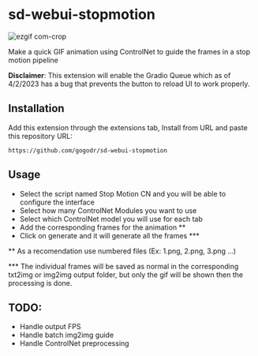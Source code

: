 # sd-webui-stopmotion
![ezgif com-crop](https://user-images.githubusercontent.com/2740936/229401064-f42c353b-9eae-47e6-97a5-036c5e40f418.gif)

Make a quick GIF animation using ControlNet to guide the frames in a stop motion pipeline

**Disclaimer**: This extension will enable the Gradio Queue which as of 4/2/2023 has a bug that prevents the button to reload UI to work properly. 

## Installation
Add this extension through the extensions tab, Install from URL and paste this repository URL: 

`https://github.com/gogodr/sd-webui-stopmotion` 

## Usage
- Select the script named Stop Motion CN and you will be able to configure the interface
- Select how many ControlNet Modules you want to use
- Select which ControlNet model you will use for each tab
- Add the corresponding frames for the animation **
- Click on generate and it will generate all the frames ***

** As a recomendation use numbered files (Ex: 1.png, 2.png, 3.png ...)

*** The individual frames will be saved as normal in the corresponding txt2img or img2img output folder, but only the gif will be shown then the processing is done. 

## TODO:
- Handle output FPS
- Handle batch img2img guide
- Handle ControlNet preprocessing
